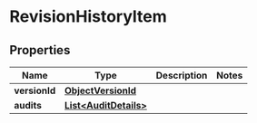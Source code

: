 

# RevisionHistoryItem

## Properties

Name | Type | Description | Notes
------------ | ------------- | ------------- | -------------
**versionId** | [**ObjectVersionId**](ObjectVersionId.md) |  | 
**audits** | [**List&lt;AuditDetails&gt;**](AuditDetails.md) |  | 




